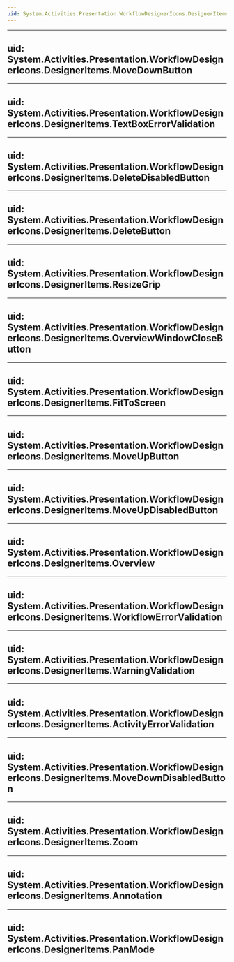 ```yaml
---
uid: System.Activities.Presentation.WorkflowDesignerIcons.DesignerItems
---
```


---
uid: System.Activities.Presentation.WorkflowDesignerIcons.DesignerItems.MoveDownButton
---

---
uid: System.Activities.Presentation.WorkflowDesignerIcons.DesignerItems.TextBoxErrorValidation
---

---
uid: System.Activities.Presentation.WorkflowDesignerIcons.DesignerItems.DeleteDisabledButton
---

---
uid: System.Activities.Presentation.WorkflowDesignerIcons.DesignerItems.DeleteButton
---

---
uid: System.Activities.Presentation.WorkflowDesignerIcons.DesignerItems.ResizeGrip
---

---
uid: System.Activities.Presentation.WorkflowDesignerIcons.DesignerItems.OverviewWindowCloseButton
---

---
uid: System.Activities.Presentation.WorkflowDesignerIcons.DesignerItems.FitToScreen
---

---
uid: System.Activities.Presentation.WorkflowDesignerIcons.DesignerItems.MoveUpButton
---

---
uid: System.Activities.Presentation.WorkflowDesignerIcons.DesignerItems.MoveUpDisabledButton
---

---
uid: System.Activities.Presentation.WorkflowDesignerIcons.DesignerItems.Overview
---

---
uid: System.Activities.Presentation.WorkflowDesignerIcons.DesignerItems.WorkflowErrorValidation
---

---
uid: System.Activities.Presentation.WorkflowDesignerIcons.DesignerItems.WarningValidation
---

---
uid: System.Activities.Presentation.WorkflowDesignerIcons.DesignerItems.ActivityErrorValidation
---

---
uid: System.Activities.Presentation.WorkflowDesignerIcons.DesignerItems.MoveDownDisabledButton
---

---
uid: System.Activities.Presentation.WorkflowDesignerIcons.DesignerItems.Zoom
---

---
uid: System.Activities.Presentation.WorkflowDesignerIcons.DesignerItems.Annotation
---

---
uid: System.Activities.Presentation.WorkflowDesignerIcons.DesignerItems.PanMode
---

